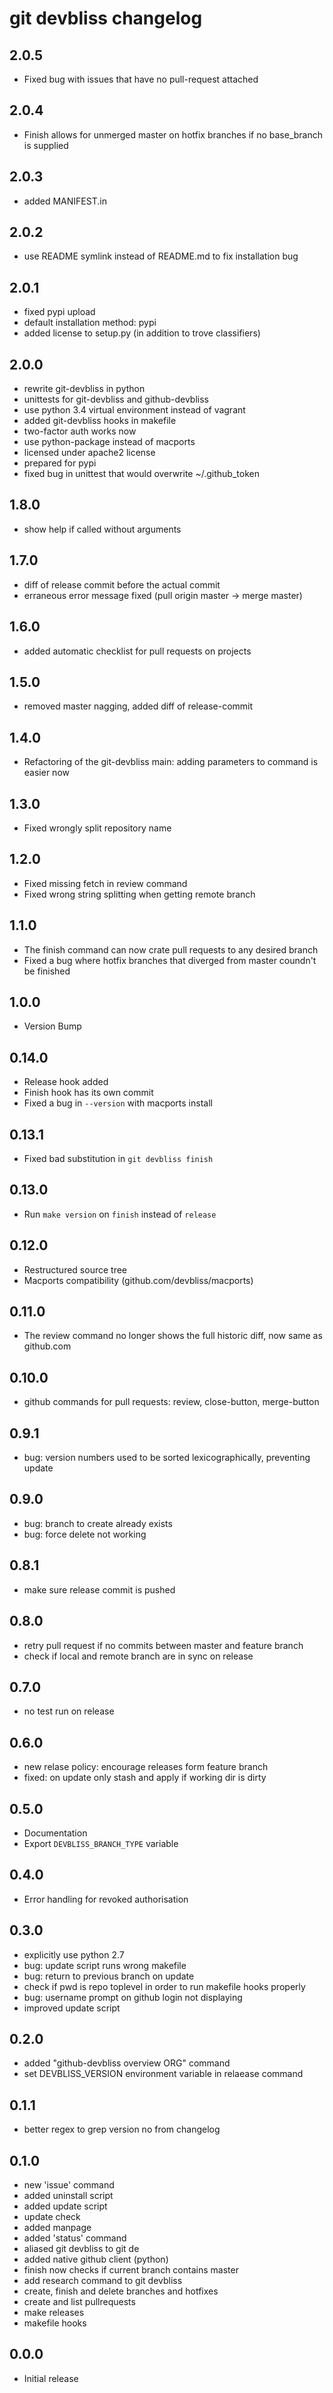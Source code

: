 # git devbliss changelog

## 2.0.5

 - Fixed bug with issues that have no pull-request attached

## 2.0.4

 - Finish allows for unmerged master on hotfix branches if no base_branch is supplied

## 2.0.3

 - added MANIFEST.in

## 2.0.2

 - use README symlink instead of README.md to fix installation bug

## 2.0.1

 - fixed pypi upload
 - default installation method: pypi
 - added license to setup.py (in addition to trove classifiers)

## 2.0.0

 - rewrite git-devbliss in python
 - unittests for git-devbliss and github-devbliss
 - use python 3.4 virtual environment instead of vagrant
 - added git-devbliss hooks in makefile
 - two-factor auth works now
 - use python-package instead of macports
 - licensed under apache2 license
 - prepared for pypi
 - fixed bug in unittest that would overwrite ~/.github_token

## 1.8.0

 - show help if called without arguments

## 1.7.0

 - diff of release commit before the actual commit
 - erraneous error message fixed (pull origin master -> merge master)

## 1.6.0

 - added automatic checklist for pull requests on projects

## 1.5.0

 - removed master nagging, added diff of release-commit

## 1.4.0

 -  Refactoring of the git-devbliss main: adding parameters to command is 
    easier now

## 1.3.0

 - Fixed wrongly split repository name

## 1.2.0

 - Fixed missing fetch in review command
 - Fixed wrong string splitting when getting remote branch

## 1.1.0

 - The finish command can now crate pull requests to any desired branch
 - Fixed a bug where hotfix branches that diverged
   from master coundn't be finished

## 1.0.0

 - Version Bump

## 0.14.0

 - Release hook added
 - Finish hook has its own commit
 - Fixed a bug in `--version` with macports install

## 0.13.1

 - Fixed bad substitution in `git devbliss finish`

## 0.13.0

 - Run `make version` on `finish` instead of `release`

## 0.12.0

 - Restructured source tree
 - Macports compatibility (github.com/devbliss/macports)

## 0.11.0

 - The review command no longer shows the full historic diff,
   now same as github.com

## 0.10.0

 - github commands for pull requests: review, close-button, merge-button

## 0.9.1

 - bug: version numbers used to be sorted lexicographically, preventing update

## 0.9.0

 - bug: branch to create already exists
 - bug: force delete not working

## 0.8.1

 - make sure release commit is pushed

## 0.8.0

 - retry pull request if no commits between master and feature branch
 - check if local and remote branch are in sync on release

## 0.7.0

 - no test run on release

## 0.6.0

 - new relase policy: encourage releases form feature branch
 - fixed: on update only stash and apply if working dir is dirty

## 0.5.0

 - Documentation
 - Export `DEVBLISS_BRANCH_TYPE` variable

## 0.4.0

 - Error handling for revoked authorisation

## 0.3.0

 - explicitly use python 2.7
 - bug: update script runs wrong makefile
 - bug: return to previous branch on update
 - check if pwd is repo toplevel in order to run makefile hooks properly
 - bug: username prompt on github login not displaying
 - improved update script

## 0.2.0

 - added "github-devbliss overview ORG" command
 - set DEVBLISS_VERSION environment variable in relaease command

## 0.1.1

 - better regex to grep version no from changelog

## 0.1.0

 - new 'issue' command
 - added uninstall script
 - added update script
 - update check
 - added manpage
 - added 'status' command
 - aliased git devbliss to git de
 - added native github client (python)
 - finish now checks if current branch contains master
 - add research command to git devbliss
 - create, finish and delete branches and hotfixes
 - create and list pullrequests
 - make releases
 - makefile hooks

## 0.0.0

 - Initial release
